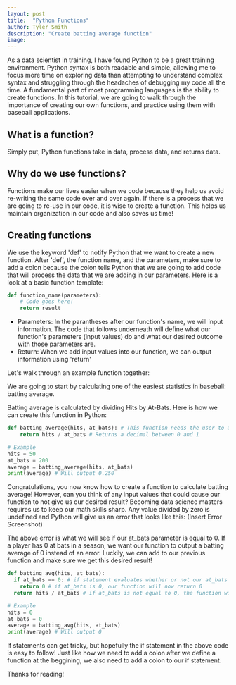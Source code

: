 ```yaml
---
layout: post
title:  "Python Functions"
author: Tyler Smith
description: "Create batting average function"
image:
--- 
```

As a data scientist in training, I have found Python to be a great training environment. Python syntax is both readable and simple, allowing me to focus more time on exploring data than attempting to understand complex syntax and struggling through the headaches of debugging my code all the time. A fundamental part of most programming languages is the ability to create functions. In this tutorial, we are going to walk through the importance of creating our own functions, and practice using them with baseball applications.

<h2>What is a function?</h2>

Simply put, Python functions take in data, process data, and returns data.

<h2>Why do we use functions?</h2>

Functions make our lives easier when we code because they help us avoid re-writing the same code over and over again. If there is a process that we are going to re-use in our code, it is wise to create a function. This helps us maintain organization in our code and also saves us time!

<h2>Creating functions</h2>

We use the keyword 'def' to notify Python that we want to create a new function. After 'def', the function name, and the parameters, make sure to add a colon because the colon tells Python that we are going to add code that will process the data that we are adding in our parameters. Here is a look at a basic function template:

```python
def function_name(parameters):
    # Code goes here!
    return result
```

* Parameters: In the parantheses after our function's name, we will input information. The code that follows underneath will define what our function's parameters (input values) do and what our desired outcome with those parameters are.
* Return: When we add input values into our function, we can output information using 'return'

Let's walk through an example function together:

We are going to start by calculating one of the easiest statistics in baseball: batting average.

Batting average is calculated by dividing Hits by At-Bats. Here is how we can create this function in Python:

```python
def batting_average(hits, at_bats): # This function needs the user to add 2 parameters: hits and at_bats
    return hits / at_bats # Returns a decimal between 0 and 1

# Example
hits = 50
at_bats = 200
average = batting_average(hits, at_bats)
print(average) # Will output 0.250
```

Congratulations, you now know how to create a function to calculate batting average! However, can you think of any input values that could cause our function to not give us our desired result? Becoming data science masters requires us to keep our math skills sharp. Any value divided by zero is undefined and Python will give us an error that looks like this:
(Insert Error Screenshot)

The above error is what we will see if our at_bats parameter is equal to 0. If a player has 0 at bats in a season, we want our function to output a batting average of 0 instead of an error. Luckily, we can add to our previous function and make sure we get this desired result!

```python
def batting_avg(hits, at_bats):
  if at_bats == 0: # if statement evaluates whether or not our at_bats input value is 0
    return 0 # if at_bats is 0, our function will now return 0
  return hits / at_bats # if at_bats is not equal to 0, the function will calculate the decimal of hits / at_bats

# Example
hits = 0
at_bats = 0
average = batting_avg(hits, at_bats)
print(average) # Will output 0
```

If statements can get tricky, but hopefully the if statement in the above code is easy to follow! Just like how we need to add a colon after we define a function at the beggining, we also need to add a colon to our if statement.

Thanks for reading!



